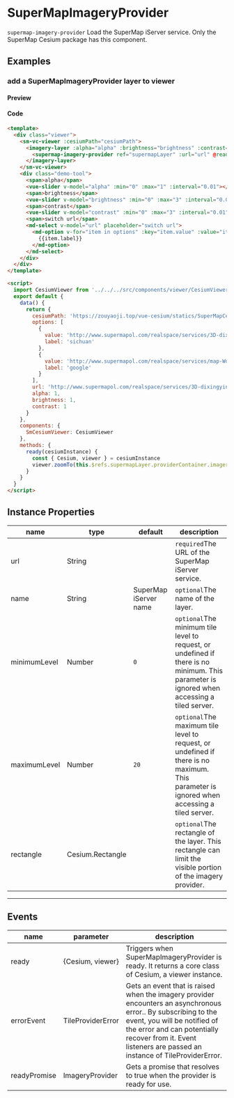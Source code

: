 # SuperMapImageryProvider

`supermap-imagery-provider` Load the SuperMap iServer service. Only the SuperMap Cesium package has this component.

## Examples

### add a SuperMapImageryProvider layer to viewer

#### Preview

<doc-preview>
  <template>
    <div class="viewer">
      <sm-vc-viewer :cesiumPath="cesiumPath">
        <imagery-layer :alpha="alpha" :brightness="brightness" :contrast="contrast">
          <supermap-imagery-provider ref="supermapLayer":url="url" @ready="ready"></supermap-imagery-provider>
        </imagery-layer>
      </sm-vc-viewer>
      <div class="demo-tool">
        <span>alpha</span>
        <vue-slider v-model="alpha" :min="0" :max="1" :interval="0.01"  ></vue-slider>
        <span>brightness</span>
        <vue-slider v-model="brightness" :min="0" :max="3" :interval="0.01"  ></vue-slider>
        <span>contrast</span>
        <vue-slider v-model="contrast" :min="0" :max="3" :interval="0.01"  ></vue-slider>
        <span>switch url</span>
        <md-select v-model="url" placeholder="switch url">
          <md-option
            v-for="item in options"
            :key="item.value"
            :value="item.value">
            {{item.label}}
          </md-option>
        </md-select>
      </div>
    </div>
  </template>

  <script>
    import CesiumViewer from '../../../../src/components/viewer/Viewer.vue'
    export default {
      data () {
        return {
          cesiumPath: 'https://zouyaoji.top/vue-cesium/statics/SuperMapCesium/Cesium.js',
          options: [{
            value: 'https://www.songluck.com/realspace/services/3D-dixingyingxiang/rest/realspace/datas/MosaicResult',
            label: 'sichuan'
          }, {
            value: 'http://www.supermapol.com/realspace/services/map-World/rest/maps/World_Google',
            label: 'google'
          }],
          url: 'https://www.songluck.com/realspace/services/3D-dixingyingxiang/rest/realspace/datas/MosaicResult',
          alpha: 1,
          brightness: 1,
          contrast: 1
        }
      },
      components: {
        SmCesiumViewer: CesiumViewer
      },
      methods: {
        ready (cesiumInstance) {
          const {Cesium, viewer} = cesiumInstance
          viewer.zoomTo(this.$refs.supermapLayer.providerContainer.imageryLayer)
        }
      }
    }
  </script>
</doc-preview>

#### Code

```html
<template>
  <div class="viewer">
    <sm-vc-viewer :cesiumPath="cesiumPath">
      <imagery-layer :alpha="alpha" :brightness="brightness" :contrast="contrast">
        <supermap-imagery-provider ref="supermapLayer" :url="url" @ready="ready"></supermap-imagery-provider>
      </imagery-layer>
    </sm-vc-viewer>
    <div class="demo-tool">
      <span>alpha</span>
      <vue-slider v-model="alpha" :min="0" :max="1" :interval="0.01"></vue-slider>
      <span>brightness</span>
      <vue-slider v-model="brightness" :min="0" :max="3" :interval="0.01"></vue-slider>
      <span>contrast</span>
      <vue-slider v-model="contrast" :min="0" :max="3" :interval="0.01"></vue-slider>
      <span>switch url</span>
      <md-select v-model="url" placeholder="switch url">
        <md-option v-for="item in options" :key="item.value" :value="item.value">
          {{item.label}}
        </md-option>
      </md-select>
    </div>
  </div>
</template>

<script>
  import CesiumViewer from '../../../src/components/viewer/CesiumViewer.vue'
  export default {
    data() {
      return {
        cesiumPath: 'https://zouyaoji.top/vue-cesium/statics/SuperMapCesium/Cesium.js',
        options: [
          {
            value: 'http://www.supermapol.com/realspace/services/3D-dixingyingxiang/rest/realspace/datas/MosaicResult',
            label: 'sichuan'
          },
          {
            value: 'http://www.supermapol.com/realspace/services/map-World/rest/maps/World_Google',
            label: 'google'
          }
        ],
        url: 'http://www.supermapol.com/realspace/services/3D-dixingyingxiang/rest/realspace/datas/MosaicResult',
        alpha: 1,
        brightness: 1,
        contrast: 1
      }
    },
    components: {
      SmCesiumViewer: CesiumViewer
    },
    methods: {
      ready(cesiumInstance) {
        const { Cesium, viewer } = cesiumInstance
        viewer.zoomTo(this.$refs.supermapLayer.providerContainer.imageryLayer)
      }
    }
  }
</script>
```

## Instance Properties

<!-- prettier-ignore -->
|name|type|default|description|
|------|-----|-----|----|
|url|String||`required`The URL of the SuperMap iServer service.|
|name|String|SuperMap iServer name|`optional`The name of the layer.|
|minimumLevel|Number|`0`|`optional`The minimum tile level to request, or undefined if there is no minimum. This parameter is ignored when accessing a tiled server.|
|maximumLevel|Number|`20`|`optional`The maximum tile level to request, or undefined if there is no maximum. This parameter is ignored when accessing a tiled server.|
|rectangle|Cesium.Rectangle||`optional`The rectangle of the layer. This rectangle can limit the visible portion of the imagery provider.|

---

## Events

<!-- prettier-ignore -->
|name|parameter|description|
|------|----|----|
|ready|{Cesium, viewer}|Triggers when SuperMapImageryProvider is ready. It returns a core class of Cesium, a viewer instance.|
|errorEvent|TileProviderError|Gets an event that is raised when the imagery provider encounters an asynchronous error.. By subscribing to the event, you will be notified of the error and can potentially recover from it. Event listeners are passed an instance of TileProviderError.|
| readyPromise | ImageryProvider | Gets a promise that resolves to true when the provider is ready for use. |
